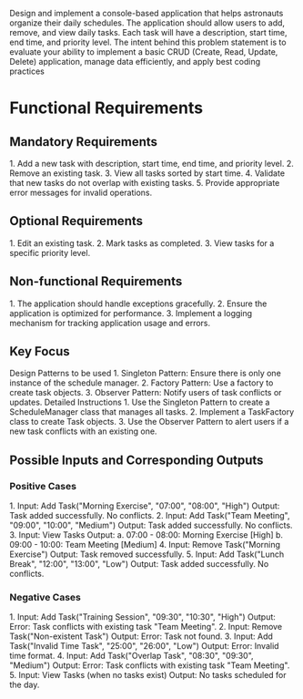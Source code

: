 Design and implement a console-based application that helps astronauts organize their daily schedules. The application should allow users
to add, remove, and view daily tasks. Each task will have a description, start time, end time, and priority level. The intent behind this problem
statement is to evaluate your ability to implement a basic CRUD (Create, Read, Update, Delete) application, manage data efficiently, and
apply best coding practices

<h1>Functional Requirements</h1>
<h2>Mandatory Requirements</h2>
1. Add a new task with description, start time, end time, and priority level.
2. Remove an existing task.
3. View all tasks sorted by start time.
4. Validate that new tasks do not overlap with existing tasks.
5. Provide appropriate error messages for invalid operations.
<h2>Optional Requirements</h2>
1. Edit an existing task.
2. Mark tasks as completed.
3. View tasks for a specific priority level.
<h2>Non-functional Requirements</h2>
1. The application should handle exceptions gracefully.
2. Ensure the application is optimized for performance.
3. Implement a logging mechanism for tracking application usage and errors.
<h2>Key Focus</h2>
Design Patterns to be used
1. Singleton Pattern: Ensure there is only one instance of the schedule manager.
2. Factory Pattern: Use a factory to create task objects.
3. Observer Pattern: Notify users of task conflicts or updates.
Detailed Instructions
1. Use the Singleton Pattern to create a ScheduleManager class that manages all tasks.
2. Implement a TaskFactory class to create Task objects.
3. Use the Observer Pattern to alert users if a new task conflicts with an existing one.
<h2>Possible Inputs and Corresponding Outputs</h2>
<h3>Positive Cases</h3>
1. Input: Add Task("Morning Exercise", "07:00", "08:00", "High") Output: Task added successfully. No conflicts.
2. Input: Add Task("Team Meeting", "09:00", "10:00", "Medium") Output: Task added successfully. No conflicts.
3. Input: View Tasks Output:
a. 07:00 - 08:00: Morning Exercise [High]
b. 09:00 - 10:00: Team Meeting [Medium]
4. Input: Remove Task("Morning Exercise") Output: Task removed successfully.
5. Input: Add Task("Lunch Break", "12:00", "13:00", "Low") Output: Task added successfully. No conflicts.
<h3>Negative Cases</h3>
1. Input: Add Task("Training Session", "09:30", "10:30", "High") Output: Error: Task conflicts with existing task "Team Meeting".
2. Input: Remove Task("Non-existent Task") Output: Error: Task not found.
3. Input: Add Task("Invalid Time Task", "25:00", "26:00", "Low") Output: Error: Invalid time format.
4. Input: Add Task("Overlap Task", "08:30", "09:30", "Medium") Output: Error: Task conflicts with existing task "Team Meeting".
5. Input: View Tasks (when no tasks exist) Output: No tasks scheduled for the day.